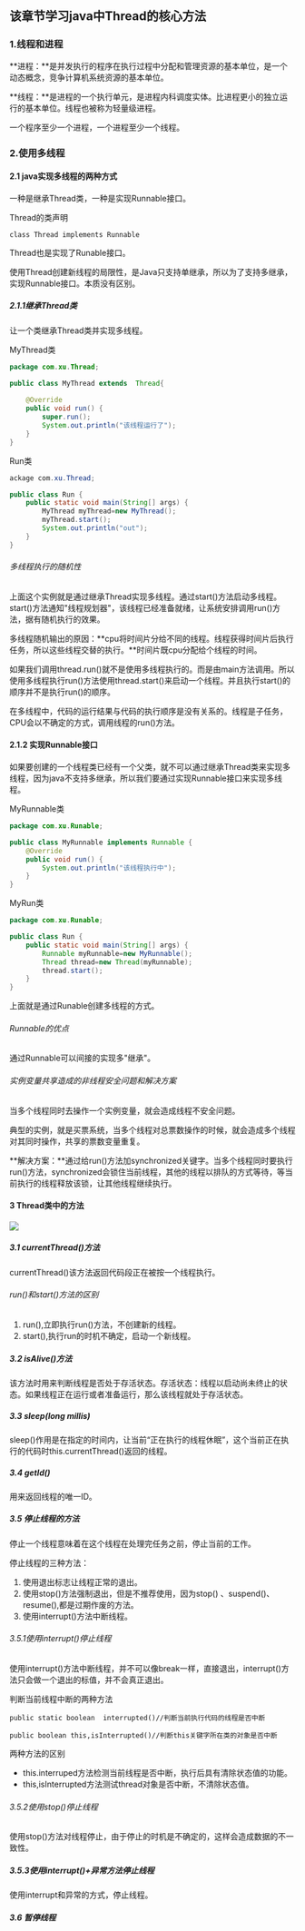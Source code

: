 ## 该章节学习java中Thread的核心方法

### 1.线程和进程

**进程：**是并发执行的程序在执行过程中分配和管理资源的基本单位，是一个动态概念，竞争计算机系统资源的基本单位。

**线程：**是进程的一个执行单元，是进程内科调度实体。比进程更小的独立运行的基本单位。线程也被称为轻量级进程。

一个程序至少一个进程，一个进程至少一个线程。

### 2.使用多线程

#### 2.1 java实现多线程的两种方式

一种是继承Thread类，一种是实现Runnable接口。

Thread的类声明

```
class Thread implements Runnable
```

Thread也是实现了Runable接口。

使用Thread创建新线程的局限性，是Java只支持单继承，所以为了支持多继承，实现Runnable接口。本质没有区别。

##### 2.1.1继承Thread类

让一个类继承Thread类并实现多线程。

MyThread类

```java
package com.xu.Thread;

public class MyThread extends  Thread{
    
    @Override
    public void run() {
        super.run();
        System.out.println("该线程运行了");
    }
}

```

Run类

```java
ackage com.xu.Thread;

public class Run {
    public static void main(String[] args) {
        MyThread myThread=new MyThread();
        myThread.start();
        System.out.println("out");
    }
}
```

###### 多线程执行的随机性

上面这个实例就是通过继承Thread实现多线程。通过start()方法启动多线程。start()方法通知"线程规划器"，该线程已经准备就绪，让系统安排调用run()方法，据有随机执行的效果。

多线程随机输出的原因：**cpu将时间片分给不同的线程。线程获得时间片后执行任务，所以这些线程交替的执行。**时间片既cpu分配给个线程的时间。

如果我们调用thread.run()就不是使用多线程执行的。而是由main方法调用。所以使用多线程执行run()方法使用thread.start()来启动一个线程。并且执行start()的顺序并不是执行run()的顺序。

在多线程中，代码的运行结果与代码的执行顺序是没有关系的。线程是子任务，CPU会以不确定的方式，调用线程的run()方法。

#### 2.1.2  实现Runnable接口

如果要创建的一个线程类已经有一个父类，就不可以通过继承Thread类来实现多线程，因为java不支持多继承，所以我们要通过实现Runnable接口来实现多线程。

MyRunnable类

```java
package com.xu.Runable;

public class MyRunnable implements Runnable {
    @Override
    public void run() {
        System.out.println("该线程执行中");
    }
}

```

MyRun类

```java
package com.xu.Runable;

public class Run {
    public static void main(String[] args) {
        Runnable myRunnable=new MyRunnable();
        Thread thread=new Thread(myRunnable);
        thread.start();
    }
}
```

上面就是通过Runable创建多线程的方式。

###### Runnable的优点

通过Runnable可以间接的实现多"继承"。

###### 实例变量共享造成的非线程安全问题和解决方案

当多个线程同时去操作一个实例变量，就会造成线程不安全问题。

典型的实例，就是买票系统，当多个线程对总票数操作的时候，就会造成多个线程对其同时操作，共享的票数变量重复。

**解决方案：**通过给run()方法加synchronized关键字。当多个线程同时要执行run()方法，synchronized会锁住当前线程，其他的线程以排队的方式等待，等当前执行的线程释放该锁，让其他线程继续执行。

#### 3  Thread类中的方法

![](https://ftp.bmp.ovh/imgs/2020/09/9b9210b279b6eb3d.jpg)

##### 3.1 currentThread()方法

currentThread()该方法返回代码段正在被按一个线程执行。  

###### run()和start()方法的区别

1. run(),立即执行run()方法，不创建新的线程。
2. start(),执行run的时机不确定，启动一个新线程。

##### 3.2  isAlive()方法

该方法时用来判断线程是否处于存活状态。存活状态：线程以启动尚未终止的状态。如果线程正在运行或者准备运行，那么该线程就处于存活状态。

##### 3.3 sleep(long millis)

sleep()作用是在指定的时间内，让当前“正在执行的线程休眠”，这个当前正在执行的代码时this.currentThread()返回的线程。

##### 3.4 getId()

用来返回线程的唯一ID。

##### 3.5 停止线程的方法

停止一个线程意味着在这个线程在处理完任务之前，停止当前的工作。

停止线程的三种方法：

1. 使用退出标志让线程正常的退出。
2. 使用stop()方法强制退出，但是不推荐使用，因为stop() 、suspend()、resume(),都是过期作废的方法。
3. 使用interrupt()方法中断线程。

###### 3.5.1使用interrupt()停止线程

使用interrupt()方法中断线程，并不可以像break一样，直接退出，interrupt()方法只会做一个退出的标值，并不会真正退出。

判断当前线程中断的两种方法

```
public static boolean  interrupted()//判断当前执行代码的线程是否中断
```

```
public boolean this,isInterrupted()//判断this关键字所在类的对象是否中断
```

两种方法的区别

- this.interruped方法检测当前线程是否中断，执行后具有清除状态值的功能。
-  this,isInterrupted方法测试thread对象是否中断，不清除状态值。

###### 3.5.2使用stop()停止线程

使用stop()方法对线程停止，由于停止的时机是不确定的，这样会造成数据的不一致性。

##### 3.5.3使用interrupt()+异常方法停止线程

使用interrupt和异常的方式，停止线程。

##### 3.6 暂停线程 





